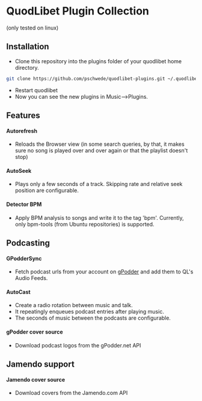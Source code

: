 # QuodLibet Plugin Collection

(only tested on linux)

## Installation

* Clone this repository into the plugins folder of your quodlibet home directory.

```bash
git clone https://github.com/pschwede/quodlibet-plugins.git ~/.quodlibet/plugins/
```

* Restart quodlibet
* Now you can see the new plugins in Music-->Plugins.


## Features

#### Autorefresh
* Reloads the Browser view (in some search queries, by that,
  it makes sure no song is played over and over again or that the playlist
  doesn't stop)

#### AutoSeek
* Plays only a few seconds of a track. Skipping rate and relative
  seek position are configurable.

#### Detector BPM
* Apply BPM analysis to songs and write it to the tag 'bpm'.
	Currently, only bpm-tools (from Ubuntu repositories) is supported.


## Podcasting

#### GPodderSync
* Fetch podcast urls from your account on [gPodder](http://gpodder.net) and add
	them to QL's Audio Feeds.

#### AutoCast
* Create a radio rotation between music and talk.
* It repeatingly enqueues podcast entries after playing music.
* The seconds of music between the podcasts are configurable.

#### gPodder cover source
* Download podcast logos from the gPodder.net API


## Jamendo support

#### Jamendo cover source
* Download covers from the Jamendo.com API
